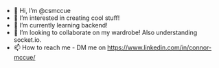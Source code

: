 - 👋 Hi, I’m @csmccue
- 👀 I’m interested in creating cool stuff!
- 🌱 I’m currently learning backend!
- 💞️ I’m looking to collaborate on my wardrobe! Also understanding socket.io.
- 📫 How to reach me - DM me on https://www.linkedin.com/in/connor-mccue/

<!---
csmccue/csmccue is a ✨ special ✨ repository because its `README.md` (this file) appears on your GitHub profile.
You can click the Preview link to take a look at your changes.
--->
